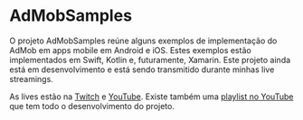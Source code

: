 # AdMobSamples

O projeto AdMobSamples reúne alguns exemplos de implementação do AdMob em apps mobile em Android e iOS. Estes exemplos estão implementados em Swift, Kotlin e, futuramente, Xamarin. Este projeto ainda está em desenvolvimento e está sendo transmitido durante minhas live streamings. 

As lives estão na [Twitch](https://twitch.com/ionixjunior) e [YouTube](https://youtube.com/ionixjunior). Existe também uma [playlist no YouTube](https://www.youtube.com/playlist?list=PL6M6J_6V_um_qVUp_aB1PI6OMAZb3Z7Wm) que tem todo o desenvolvimento do projeto.